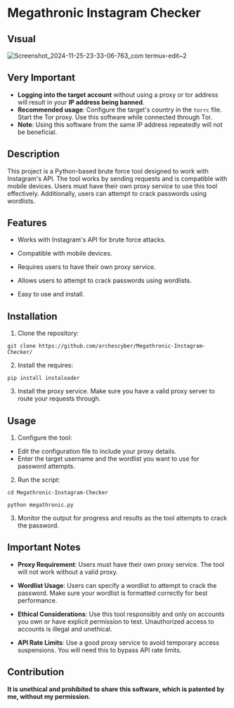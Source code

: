 # Megathronic Instagram Checker

## Vısual 

![Screenshot_2024-11-25-23-33-06-763_com termux-edit~2](https://github.com/user-attachments/assets/20f015d0-0d24-4bd8-8f74-00ee0da471a5)

## Very Important

- **Logging into the target account** without using a proxy or tor address will result in your **IP address being banned**.
- **Recommended usage**: 
Configure the target's country in the `torrc` file.
Start the Tor proxy.
Use this software while connected through Tor.
- **Note**: Using this software from the same IP address repeatedly will not be beneficial.

## Description

This project is a Python-based brute force tool designed to work with Instagram's API. The tool works by sending requests and is compatible with mobile devices. Users must have their own proxy service to use this tool effectively. Additionally, users can attempt to crack passwords using wordlists.

## Features

- Works with Instagram's API for brute force attacks.
- Compatible with mobile devices.
- Requires users to have their own proxy service.
- Allows users to attempt to crack passwords using wordlists.

- Easy to use and install.

## Installation

1. Clone the repository:

```
git clone https://github.com/archescyber/Megathronic-Instagram-Checker/
```

2. Install the requires:

```
pip install instaloader
```

3. Install the proxy service.  Make sure you have a valid proxy server to route your requests through.

## Usage

1. Configure the tool:
- Edit the configuration file to include your proxy details.
- Enter the target username and the wordlist you want to use for password attempts.

2. Run the script:

```
cd Megathronic-Instagram-Checker
```

```
python megathronic.py
```

3. Monitor the output for progress and results as the tool attempts to crack the password.

## Important Notes

- **Proxy Requirement**: Users must have their own proxy service. The tool will not work without a valid proxy.

- **Wordlist Usage**: Users can specify a wordlist to attempt to crack the password. Make sure your wordlist is formatted correctly for best performance.

- **Ethical Considerations**: Use this tool responsibly and only on accounts you own or have explicit permission to test. Unauthorized access to accounts is illegal and unethical.
- **API Rate Limits**: Use a good proxy service to avoid temporary access suspensions. You will need this to bypass API rate limits.

## Contribution

**It is unethical and prohibited to share this software, which is patented by me, without my permission.**
